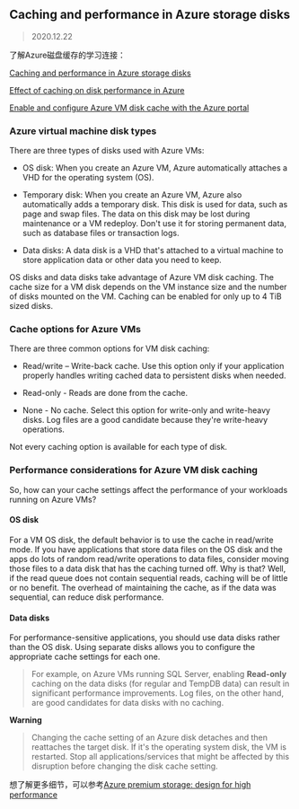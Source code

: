 ## Caching and performance in Azure storage disks

> 2020.12.22

了解Azure磁盘缓存的学习连接：

[Caching and performance in Azure storage disks](https://docs.microsoft.com/en-us/learn/modules/caching-and-performance-azure-storage-and-disks/)

[Effect of caching on disk performance in Azure](https://docs.microsoft.com/en-us/learn/modules/caching-and-performance-azure-storage-and-disks/2-effect-of-caching-on-disk-performance-in-azure)

[Enable and configure Azure VM disk cache with the Azure portal](https://docs.microsoft.com/en-us/learn/modules/caching-and-performance-azure-storage-and-disks/3-enable-and-configure-azure-vm-disk-cache-by-using-the-azure-portal)


### Azure virtual machine disk types

There are three types of disks used with Azure VMs:

- OS disk: 
When you create an Azure VM, Azure automatically attaches a VHD for the operating system (OS).

- Temporary disk: 
When you create an Azure VM, Azure also automatically adds a temporary disk. This disk is used for data, such as page and swap files. The data on this disk may be lost during maintenance or a VM redeploy. Don't use it for storing permanent data, such as database files or transaction logs.

- Data disks: 
A data disk is a VHD that's attached to a virtual machine to store application data or other data you need to keep.

OS disks and data disks take advantage of Azure VM disk caching. The cache size for a VM disk depends on the VM instance size and the number of disks mounted on the VM. Caching can be enabled for only up to 4 TiB sized disks.

### Cache options for Azure VMs

There are three common options for VM disk caching:

- Read/write – Write-back cache. Use this option only if your application properly handles writing cached data to persistent disks when needed.

- Read-only - Reads are done from the cache.

- None - No cache. Select this option for write-only and write-heavy disks. Log files are a good candidate because they're write-heavy operations.

Not every caching option is available for each type of disk. 

### Performance considerations for Azure VM disk caching

So, how can your cache settings affect the performance of your workloads running on Azure VMs?

#### OS disk

For a VM OS disk, the default behavior is to use the cache in read/write mode. If you have applications that store data files on the OS disk and the apps do lots of random read/write operations to data files, consider moving those files to a data disk that has the caching turned off. Why is that? Well, if the read queue does not contain sequential reads, caching will be of little or no benefit. The overhead of maintaining the cache, as if the data was sequential, can reduce disk performance.

#### Data disks

For performance-sensitive applications, you should use data disks rather than the OS disk. Using separate disks allows you to configure the appropriate cache settings for each one.

> For example, on Azure VMs running SQL Server, enabling **Read-only** caching on the data disks (for regular and TempDB data) can result in significant performance improvements. Log files, on the other hand, are good candidates for data disks with no caching.

**Warning**

> Changing the cache setting of an Azure disk detaches and then reattaches the target disk. If it's the operating system disk, the VM is restarted. Stop all applications/services that might be affected by this disruption before changing the disk cache setting.

想了解更多细节，可以参考[Azure premium storage: design for high performance](https://docs.microsoft.com/en-us/azure/virtual-machines/premium-storage-performance)
